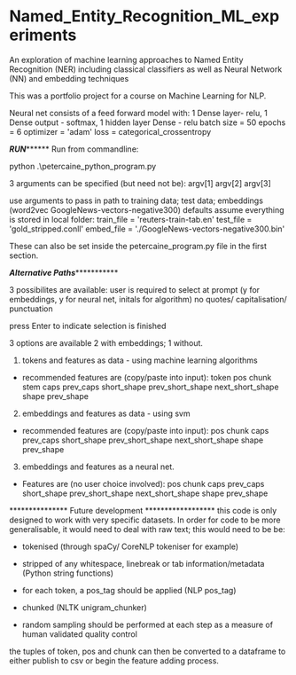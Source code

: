 # Named_Entity_Recognition_ML_experiments
An exploration of machine learning approaches to Named Entity Recognition (NER) including classical classifiers as well as Neural Network (NN) and embedding techniques

This was a portfolio project for a course on Machine Learning for NLP. 


Neural net consists of a feed forward model with:
1 Dense layer- relu, 1 Dense output - softmax, 1 hidden layer Dense - relu
batch size = 50
epochs = 6
optimizer = 'adam'
loss = categorical_crossentropy


*************RUN*******************
Run from commandline: 

python .\petercaine_python_program.py 

3 arguments can be specified (but need not be): argv[1] argv[2] argv[3]

use arguments to pass in path to training data; test data; embeddings (word2vec GoogleNews-vectors-negative300)
defaults assume everything is stored in local folder:
train_file = 'reuters-train-tab.en'
test_file = 'gold_stripped.conll'
embed_file = './GoogleNews-vectors-negative300.bin'

These can also be set inside the petercaine_program.py file in the first section.

***********Alternative Paths**********************

3 possibilites are available:
user is required to select at prompt (y for embeddings, y for neural net, initals for algorithm)
no quotes/ capitalisation/ punctuation

press Enter to indicate selection is finished

3 options are available 2 with embeddings; 1 without.

1) tokens and features as data - using machine learning algorithms
- recommended features are (copy/paste into input):
token pos chunk stem caps prev_caps short_shape prev_short_shape next_short_shape shape prev_shape

2) embeddings and features as data - using svm
- recommended features are (copy/paste into input):
pos chunk caps prev_caps short_shape prev_short_shape next_short_shape shape prev_shape

3) embeddings and features as a neural net.
- Features are (no user choice involved):
pos chunk caps prev_caps short_shape prev_short_shape next_short_shape shape prev_shape




*************** Future development ******************
this code is only designed to work with very specific datasets. In order for code to be more generalisable, it would need to deal with raw text; this would need to be be:
- tokenised (through spaCy/ CoreNLP tokeniser for example)
- stripped of any whitespace, linebreak or tab information/metadata (Python string functions)
- for each token, a pos_tag should be applied (NLP pos_tag) 
- chunked (NLTK unigram_chunker)

- random sampling should be performed at each step as a measure of human validated quality control

the tuples of token, pos and chunk can then be converted to a dataframe to either publish to csv or begin the feature adding process. 